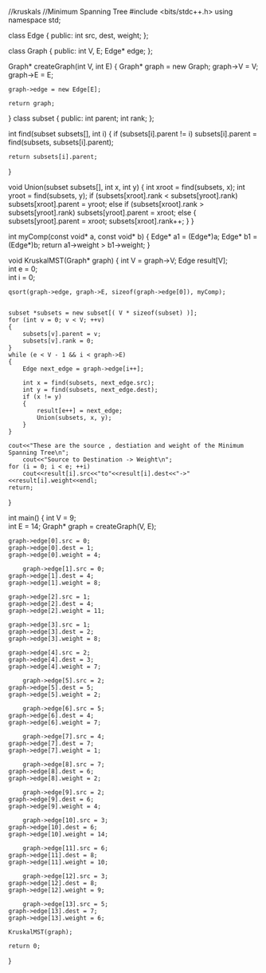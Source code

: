 //kruskals
//Minimum Spanning Tree
#include <bits/stdc++.h> 
using namespace std; 
 
class Edge 
{ 
	public: 
	int src, dest, weight; 
}; 

class Graph 
{ 
	public: 
	int V, E; 
	Edge* edge; 
}; 
 
Graph* createGraph(int V, int E) 
{ 
	Graph* graph = new Graph; 
	graph->V = V; 
	graph->E = E; 

	graph->edge = new Edge[E]; 

	return graph; 
} 
class subset 
{ 
	public: 
	int parent; 
	int rank; 
}; 

int find(subset subsets[], int i) 
{ 
	if (subsets[i].parent != i) 
		subsets[i].parent = find(subsets, subsets[i].parent); 

	return subsets[i].parent; 
} 

void Union(subset subsets[], int x, int y) 
{ 
	int xroot = find(subsets, x); 
	int yroot = find(subsets, y); 
	if (subsets[xroot].rank < subsets[yroot].rank) 
		subsets[xroot].parent = yroot; 
	else if (subsets[xroot].rank > subsets[yroot].rank) 
		subsets[yroot].parent = xroot; 
	else
	{ 
		subsets[yroot].parent = xroot; 
		subsets[xroot].rank++; 
	} 
} 

int myComp(const void* a, const void* b) 
{ 
	Edge* a1 = (Edge*)a; 
	Edge* b1 = (Edge*)b; 
	return a1->weight > b1->weight; 
} 

void KruskalMST(Graph* graph) 
{ 
	int V = graph->V; 
	Edge result[V];  
	int e = 0;  
	int i = 0;  

	qsort(graph->edge, graph->E, sizeof(graph->edge[0]), myComp); 


	subset *subsets = new subset[( V * sizeof(subset) )]; 
	for (int v = 0; v < V; ++v) 
	{ 
		subsets[v].parent = v; 
		subsets[v].rank = 0; 
	} 
	while (e < V - 1 && i < graph->E) 
	{ 
		Edge next_edge = graph->edge[i++]; 

		int x = find(subsets, next_edge.src); 
		int y = find(subsets, next_edge.dest); 
		if (x != y) 
		{ 
			result[e++] = next_edge; 
			Union(subsets, x, y); 
		} 
	} 

	cout<<"These are the source , destiation and weight of the Minimum Spanning Tree\n"; 
        cout<<"Source to Destination -> Weight\n";
	for (i = 0; i < e; ++i) 
		cout<<result[i].src<<"to"<<result[i].dest<<"->"<<result[i].weight<<endl; 
	return; 
}
 
int main() 
{ 
	int V = 9;  
	int E = 14; 
	Graph* graph = createGraph(V, E); 


	graph->edge[0].src = 0; 
	graph->edge[0].dest = 1; 
	graph->edge[0].weight = 4; 
	
        graph->edge[1].src = 0; 
	graph->edge[1].dest = 4; 
	graph->edge[1].weight = 8; 

	graph->edge[2].src = 1; 
	graph->edge[2].dest = 4; 
	graph->edge[2].weight = 11; 

	graph->edge[3].src = 1; 
	graph->edge[3].dest = 2; 
	graph->edge[3].weight = 8; 

	graph->edge[4].src = 2; 
	graph->edge[4].dest = 3; 
	graph->edge[4].weight = 7; 

        graph->edge[5].src = 2; 
	graph->edge[5].dest = 5; 
	graph->edge[5].weight = 2;
 
        graph->edge[6].src = 5; 
	graph->edge[6].dest = 4; 
	graph->edge[6].weight = 7;
 
        graph->edge[7].src = 4; 
	graph->edge[7].dest = 7; 
	graph->edge[7].weight = 1; 
       
        graph->edge[8].src = 7; 
	graph->edge[8].dest = 6; 
	graph->edge[8].weight = 2; 

        graph->edge[9].src = 2; 
	graph->edge[9].dest = 6; 
	graph->edge[9].weight = 4; 
     
        graph->edge[10].src = 3; 
	graph->edge[10].dest = 6; 
	graph->edge[10].weight = 14;

        graph->edge[11].src = 6; 
	graph->edge[11].dest = 8; 
	graph->edge[11].weight = 10;
  
        graph->edge[12].src = 3; 
	graph->edge[12].dest = 8; 
	graph->edge[12].weight = 9;
   
        graph->edge[13].src = 5; 
	graph->edge[13].dest = 7; 
	graph->edge[13].weight = 6;
        
	KruskalMST(graph); 

	return 0; 
} 







